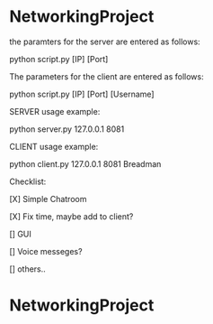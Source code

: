 # NetworkingProject

the paramters for the server are entered as follows: 

python script.py [IP] [Port]

The parameters for the client are entered as follows:

python script.py [IP] [Port] [Username]
    

SERVER usage example:

python server.py 127.0.0.1 8081

CLIENT usage example:

python client.py 127.0.0.1 8081 Breadman

Checklist:

[X] Simple Chatroom

[X] Fix time, maybe add to client?

[] GUI

[] Voice messeges?

[] others..

# NetworkingProject
